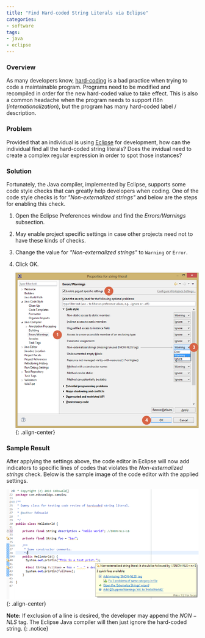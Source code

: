 ```yaml
---
title: "Find Hard-coded String Literals via Eclipse"
categories:
- software
tags:
- java
- eclipse
---
```


### Overview
As many developers know, [hard-coding][hardcoding] is a bad practice when trying to code a maintainable program. Programs need to be modified and recompiled in order for the new hard-coded value to take effect. This is also a common headache when the program needs to support i18n (*internationalization*), but the program has many hard-coded label / description.

### Problem
Provided that an individual is using [Eclipse][eclipse] for development, how can the individual find all the hard-coded string literals? Does the invidual need to create a complex regular expression in order to spot those instances?

### Solution
Fortunately, the Java compiler, implemented by Eclipse, supports some code style checks that can greatly help developers when coding. One of the code style checks is for *"Non-externalized strings"* and below are the steps for enabling this check.

1. Open the Eclipse Preferences window and find the *Errors/Warnings* subsection.
2. May enable project specific settings in case other projects need not to have these kinds of checks.
3. Change the value for *"Non-externalized strings"* to ```Warning``` or ```Error```.
4. Click OK.

    ![image-center](/assets/img/blog/find-string-literal-eclipse/eclipse-settings-string-literal.png "Eclipse Settings for String Literal"){: .align-center}

### Sample Result
After applying the settings above, the code editor in Eclipse will now add indicators to specific lines of codes that violates the *Non-externalized strings* check. Below is the sample image of the code editor with the applied settings.

![image-center](/assets/img/blog/find-string-literal-eclipse/eclipse-warning-string-literal.png "Eclipse Warning for String Literal"){: .align-center}

**Note:** If exclusion of a line is desired, the developer may append the $NON-NLS$ tag. The Eclipse Java compiler will then just ignore the hard-coded string.
{: .notice}

[hardcoding]: https://en.wikipedia.org/wiki/Hard_coding
[eclipse]: https://eclipse.org
